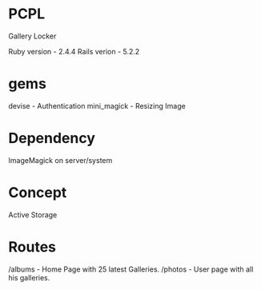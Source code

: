 # PCPL
Gallery Locker

Ruby version - 2.4.4
Rails verion - 5.2.2

# gems
devise - Authentication
mini_magick - Resizing Image

# Dependency
ImageMagick on server/system

# Concept
Active Storage

# Routes
/albums - Home Page with 25 latest Galleries.
/photos - User page with all his galleries.